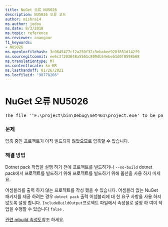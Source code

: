 ```yaml
---
title: NuGet 오류 NU5026
description: NU5026 오류 코드
author: mishra14
ms.author: jodou
ms.date: 8/3/2018
ms.topic: reference
ms.reviewer: anangaur
f1_keywords:
- NU5026
ms.openlocfilehash: 3c0645477cf2a250f32c3ebabee928f851d142f9
ms.sourcegitcommit: ee6c3f203648a5561c809db54ebeb1d0f0598b68
ms.translationtype: MT
ms.contentlocale: ko-KR
ms.lasthandoff: 01/26/2021
ms.locfileid: "98778266"
---
```

# <a name="nuget-error-nu5026"></a>NuGet 오류 NU5026
<pre>The file ''F:\project\bin\Debug\net461\project.exe' to be packed was not found on disk.</pre>

### <a name="issue"></a>문제

압축 중인 프로젝트가 아직 빌드되지 않았으므로 압축할 수 없습니다.


### <a name="solution"></a>해결 방법

Dotnet pack 작업을 실행 하기 전에 프로젝트를 빌드하거나 `--no-build` dotnet pack에서 프로젝트를 빌드하기 위해 프로젝트를 빌드하기 위해 옵션을 사용 하지 마세요.

어셈블리를 출력 하지 않는 프로젝트를 작성 했을 수 있습니다. 어셈블리 없는 NuGet 패키지를 제공 하려는 경우 `dotnet pack` 출력 어셈블리에 대 한 요구 사항을 사용 하지 않도록 설정 합니다. `IncludeBuildOutput`프로젝트 파일에서 속성을로 설정 하 여이 작업을 수행할 수 있습니다 `false` .

[관련 mbuild 속성도](../msbuild-targets.md#output-assemblies)참조 하세요.

